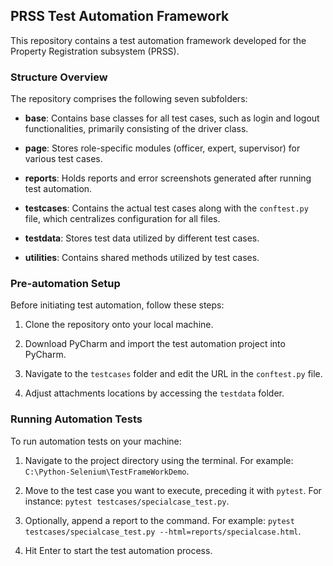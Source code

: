 
## PRSS Test Automation Framework

This repository contains a test automation framework developed for the Property Registration subsystem (PRSS).

### Structure Overview

The repository comprises the following seven subfolders:

- **base**: Contains base classes for all test cases, such as login and logout functionalities, primarily consisting of the driver class.
  
- **page**: Stores role-specific modules (officer, expert, supervisor) for various test cases.

- **reports**: Holds reports and error screenshots generated after running test automation.

- **testcases**: Contains the actual test cases along with the `conftest.py` file, which centralizes configuration for all files.

- **testdata**: Stores test data utilized by different test cases.

- **utilities**: Contains shared methods utilized by test cases.

### Pre-automation Setup

Before initiating test automation, follow these steps:

1. Clone the repository onto your local machine.

2. Download PyCharm and import the test automation project into PyCharm.

3. Navigate to the `testcases` folder and edit the URL in the `conftest.py` file.

4. Adjust attachments locations by accessing the `testdata` folder.

### Running Automation Tests

To run automation tests on your machine:

1. Navigate to the project directory using the terminal. For example: `C:\Python-Selenium\TestFrameWorkDemo`.

2. Move to the test case you want to execute, preceding it with `pytest`. For instance: `pytest testcases/specialcase_test.py`.

3. Optionally, append a report to the command. For example: `pytest testcases/specialcase_test.py --html=reports/specialcase.html`.

4. Hit Enter to start the test automation process.
